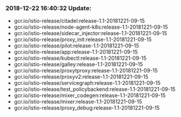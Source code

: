 ### 2018-12-22 16:40:32 Update:

- gcr.io/istio-release/citadel:release-1.1-20181221-09-15
- gcr.io/istio-release/node-agent-k8s:release-1.1-20181221-09-15
- gcr.io/istio-release/sidecar_injector:release-1.1-20181221-09-15
- gcr.io/istio-release/proxy_init:release-1.1-20181221-09-15
- gcr.io/istio-release/pilot:release-1.1-20181221-09-15
- gcr.io/istio-release/app:release-1.1-20181221-09-15
- gcr.io/istio-release/kubectl:release-1.1-20181221-09-15
- gcr.io/istio-release/galley:release-1.1-20181221-09-15
- gcr.io/istio-release/proxytproxy:release-1.1-20181221-09-15
- gcr.io/istio-release/proxyv2:release-1.1-20181221-09-15
- gcr.io/istio-release/servicegraph:release-1.1-20181221-09-15
- gcr.io/istio-release/test_policybackend:release-1.1-20181221-09-15
- gcr.io/istio-release/mixer_codegen:release-1.1-20181221-09-15
- gcr.io/istio-release/mixer:release-1.1-20181221-09-15
- gcr.io/istio-release/proxy_debug:release-1.1-20181221-09-15
